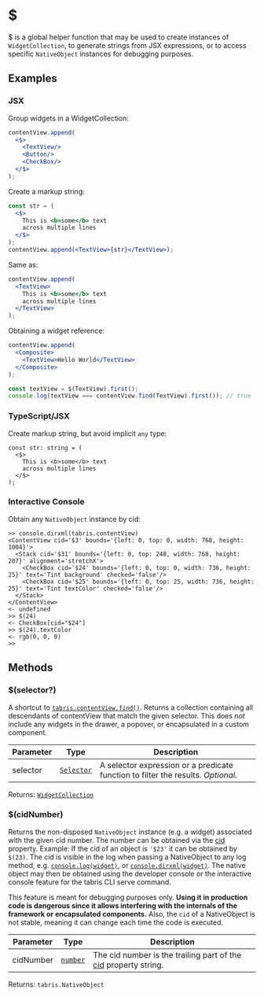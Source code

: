 ---
---
# $

$ is a global helper function that may be used to create instances of `WidgetCollection`, to generate strings from JSX expressions, or to access specific `NativeObject` instances for debugging purposes.


## Examples
### JSX

Group widgets in a WidgetCollection:
```jsx
contentView.append(
  <$>
    <TextView/>
    <Button/>
    <CheckBox/>
  </$>
);
```

Create a markup string:
```jsx
const str = (
  <$>
    This is <b>some</b> text
    across multiple lines
  </$>
);
contentView.append(<TextView>{str}</TextView>);
```

Same as:
```jsx
contentView.append(
  <TextView>
    This is <b>some</b> text
    across multiple lines
  </TextView>
);
```

Obtaining a widget reference:
```jsx
contentView.append(
  <Composite>
    <TextView>Hello World</TextView>
  </Composite>
);

const textView = $(TextView).first();
console.log(textView === contentView.find(TextView).first()); // true
```


### TypeScript/JSX

Create markup string, but avoid implicit `any` type:
```tsx
const str: string = (
  <$>
    This is <b>some</b> text
    across multiple lines
  </$>
);
```


### Interactive Console

Obtain any `NativeObject` instance by cid:
```
>> console.dirxml(tabris.contentView)
<ContentView cid='$3' bounds='{left: 0, top: 0, width: 768, height: 1004}'>
  <Stack cid='$31' bounds='{left: 0, top: 248, width: 768, height: 207}' alignment='stretchX'>
    <CheckBox cid='$24' bounds='{left: 0, top: 0, width: 736, height: 25}' text='Tint background' checked='false'/>
    <CheckBox cid='$25' bounds='{left: 0, top: 25, width: 736, height: 25}' text='Tint textColor' checked='false'/>
  </Stack>
</ContentView>
<- undefined
>> $(24)
<- CheckBox[cid="$24"]
>> $(24).textColor
<- rgb(0, 0, 0)
>>
```


## Methods

### $(selector?)



A shortcut to [`tabris.contentView.find()`](./Composite.md#findselector). Returns a collection containing all descendants of contentView that match the given selector. This does *not* include any widgets in the drawer, a popover, or encapsulated in a custom component.


Parameter|Type|Description
-|-|-
selector | <code style="white-space: nowrap"><a href="../selector.html" title="More about selectors">Selector</a></code> | A selector expression or a predicate function to filter the results. *Optional.*


Returns: <code style="white-space: nowrap"><a href="WidgetCollection.html" title="WidgetCollection Class Reference">WidgetCollection</a></code>

### $(cidNumber)



Returns the non-disposed `NativeObject` instance (e.g. a widget) associated with the given cid number. The number can be obtained via the [cid](./NativeObject.md#cid) property. Example: If the cid of an object is `'$23'` it can be obtained by `$(23)`. The cid is visible in the log when passing a NativeObject to any log method, e.g. [`console.log(widget)`](./console.md#logvalues), or [`console.dirxml(widget)`](./console.md#dirxmlobject). The native object may then be obtained using the developer console or the interactive console feature for the tabris CLI serve command.

This feature is meant for debugging purposes only. **Using it in production code is dangerous since it allows interfering with the internals of the framework or encapsulated components.** Also, the `cid` of a NativeObject is not stable, meaning it can change each time the code is executed.


Parameter|Type|Description
-|-|-
cidNumber | <code style="white-space: nowrap"><a href="https://developer.mozilla.org/en-US/docs/Web/JavaScript/Data_structures#Number_type" title="View &quot;number&quot; on MDN">number</a></code> | The cid number is the trailing part of the [cid](./NativeObject.md#cid) property string.


Returns: <code style="white-space: nowrap">tabris.NativeObject</code>

